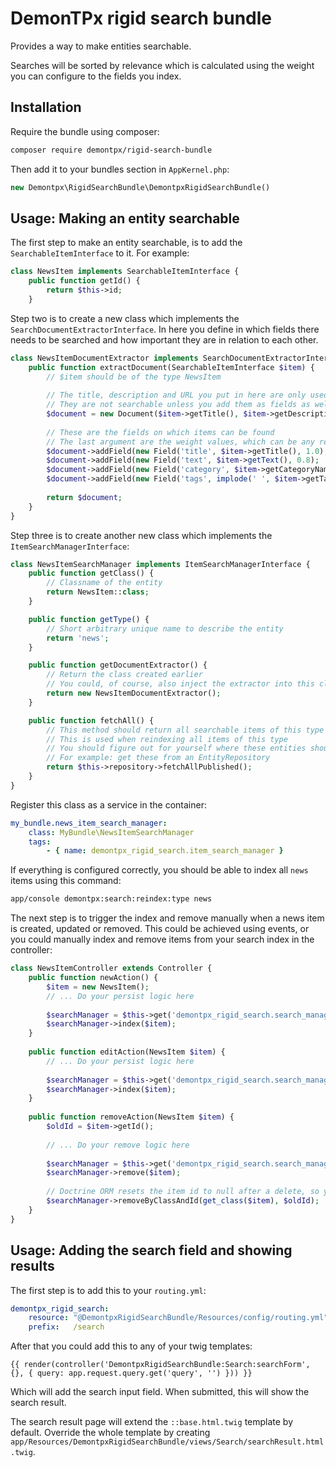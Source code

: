 # DemonTPx rigid search bundle

Provides a way to make entities searchable.

Searches will be sorted by relevance which is calculated using the weight you can configure to the fields you index.

## Installation

Require the bundle using composer:

```bash
composer require demontpx/rigid-search-bundle
```

Then add it to your bundles section in `AppKernel.php`:

```php
new Demontpx\RigidSearchBundle\DemontpxRigidSearchBundle()
```

## Usage: Making an entity searchable

The first step to make an entity searchable, is to add the `SearchableItemInterface` to it. For example:

```php
class NewsItem implements SearchableItemInterface {
    public function getId() {
        return $this->id;
    }
```

Step two is to create a new class which implements the `SearchDocumentExtractorInterface`. In here you define in which fields there needs to be searched and how important they are in relation to each other.

```php
class NewsItemDocumentExtractor implements SearchDocumentExtractorInterface {
    public function extractDocument(SearchableItemInterface $item) {
        // $item should be of the type NewsItem
        
        // The title, description and URL you put in here are only used for display and link to the item
        // They are not searchable unless you add them as fields as well (see below!)
        $document = new Document($item->getTitle(), $item->getDescription(), $this->generateUrl($item));
        
        // These are the fields on which items can be found
        // The last argument are the weight values, which can be any relative number 
        $document->addField(new Field('title', $item->getTitle(), 1.0);
        $document->addField(new Field('text', $item->getText(), 0.8);
        $document->addField(new Field('category', $item->getCategoryName(), 0.2);
        $document->addField(new Field('tags', implode(' ', $item->getTagList()->toArray()), 0.25);
        
        return $document;
    }
}
```

Step three is to create another new class which implements the `ItemSearchManagerInterface`:

```php
class NewsItemSearchManager implements ItemSearchManagerInterface {
    public function getClass() {
        // Classname of the entity
        return NewsItem::class;
    }

    public function getType() {
        // Short arbitrary unique name to describe the entity
        return 'news';
    }

    public function getDocumentExtractor() {
        // Return the class created earlier
        // You could, of course, also inject the extractor into this class using the service container and pass it here
        return new NewsItemDocumentExtractor();
    }

    public function fetchAll() {
        // This method should return all searchable items of this type (ie: only published news items)
        // This is used when reindexing all items of this type
        // You should figure out for yourself where these entities should come from
        // For example: get these from an EntityRepository
        return $this->repository->fetchAllPublished();
    }
}
```

Register this class as a service in the container:

```yml
my_bundle.news_item_search_manager:
    class: MyBundle\NewsItemSearchManager
    tags:
        - { name: demontpx_rigid_search.item_search_manager }
```

If everything is configured correctly, you should be able to index all `news` items using this command:

```bash
app/console demontpx:search:reindex:type news
```

The next step is to trigger the index and remove manually when a news item is created, updated or removed. This could be achieved using events, or you could manually index and remove items from your search index in the controller:

```php
class NewsItemController extends Controller {
    public function newAction() {
        $item = new NewsItem();
        // ... Do your persist logic here
        
        $searchManager = $this->get('demontpx_rigid_search.search_manager');
        $searchManager->index($item);
    }
    
    public function editAction(NewsItem $item) {
        // ... Do your persist logic here
        
        $searchManager = $this->get('demontpx_rigid_search.search_manager');
        $searchManager->index($item);
    }
    
    public function removeAction(NewsItem $item) {
        $oldId = $item->getId();
        
        // ... Do your remove logic here
        
        $searchManager = $this->get('demontpx_rigid_search.search_manager');
        $searchManager->remove($item);
        
        // Doctrine ORM resets the item id to null after a delete, so you might want to use this:
        $searchManager->removeByClassAndId(get_class($item), $oldId);
    }
}
```

## Usage: Adding the search field and showing results

The first step is to add this to your `routing.yml`:

```yml
demontpx_rigid_search:
    resource: "@DemontpxRigidSearchBundle/Resources/config/routing.yml"
    prefix:   /search
```

After that you could add this to any of your twig templates:

```twig
{{ render(controller('DemontpxRigidSearchBundle:Search:searchForm', {}, { query: app.request.query.get('query', '') })) }}
```

Which will add the search input field. When submitted, this will show the search result.

The search result page will extend the `::base.html.twig` template by default. Override the whole template by creating `app/Resources/DemontpxRigidSearchBundle/views/Search/searchResult.html.twig`.
